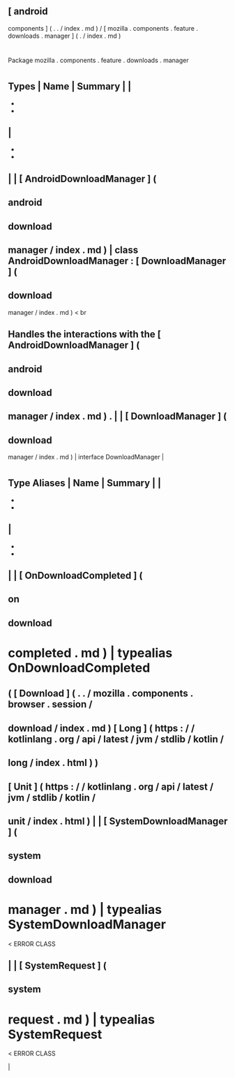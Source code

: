 [
android
-
components
]
(
.
.
/
index
.
md
)
/
[
mozilla
.
components
.
feature
.
downloads
.
manager
]
(
.
/
index
.
md
)
#
#
Package
mozilla
.
components
.
feature
.
downloads
.
manager
#
#
#
Types
|
Name
|
Summary
|
|
-
-
-
|
-
-
-
|
|
[
AndroidDownloadManager
]
(
-
android
-
download
-
manager
/
index
.
md
)
|
class
AndroidDownloadManager
:
[
DownloadManager
]
(
-
download
-
manager
/
index
.
md
)
<
br
>
Handles
the
interactions
with
the
[
AndroidDownloadManager
]
(
-
android
-
download
-
manager
/
index
.
md
)
.
|
|
[
DownloadManager
]
(
-
download
-
manager
/
index
.
md
)
|
interface
DownloadManager
|
#
#
#
Type
Aliases
|
Name
|
Summary
|
|
-
-
-
|
-
-
-
|
|
[
OnDownloadCompleted
]
(
-
on
-
download
-
completed
.
md
)
|
typealias
OnDownloadCompleted
=
(
[
Download
]
(
.
.
/
mozilla
.
components
.
browser
.
session
/
-
download
/
index
.
md
)
[
Long
]
(
https
:
/
/
kotlinlang
.
org
/
api
/
latest
/
jvm
/
stdlib
/
kotlin
/
-
long
/
index
.
html
)
)
-
>
[
Unit
]
(
https
:
/
/
kotlinlang
.
org
/
api
/
latest
/
jvm
/
stdlib
/
kotlin
/
-
unit
/
index
.
html
)
|
|
[
SystemDownloadManager
]
(
-
system
-
download
-
manager
.
md
)
|
typealias
SystemDownloadManager
=
<
ERROR
CLASS
>
|
|
[
SystemRequest
]
(
-
system
-
request
.
md
)
|
typealias
SystemRequest
=
<
ERROR
CLASS
>
|
